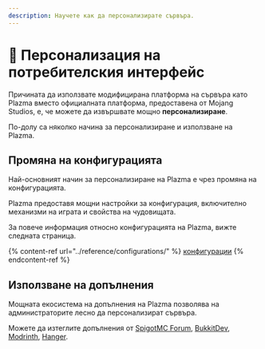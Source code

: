 ```yaml
---
description: Научете как да персонализирате сървъра.
---
```


# 🎨 Персонализация на потребителския интерфейс

Причината да използвате модифицирана платформа на сървъра като Plazma вместо официалната платформа, предоставена от Mojang Studios, е, че можете да извършвате мощно **персонализиране**.

По-долу са няколко начина за персонализиране и използване на Plazma.

## Промяна на конфигурацията <a href="#id-1" id="id-1"></a>

Най-основният начин за персонализиране на Plazma е чрез промяна на конфигурацията.

Plazma предоставя мощни настройки за конфигурация, включително механизми на играта и свойства на чудовищата.

За повече информация относно конфигурацията на Plazma, вижте следната страница.

{% content-ref url="../reference/configurations/" %}
[конфигурации](../reference/configurations/)
{% endcontent-ref %}

## Използване на допълнения <a href="#id-2" id="id-2"></a>

Мощната екосистема на допълнения на Plazma позволява на администраторите лесно да персонализират сървъра.

Можете да изтеглите допълнения от [SpigotMC Forum](https://www.spigotmc.org/resources/), [BukkitDev](https://dev.bukkit.org/bukkit-plugins), [Modrinth](https://modrinth.com/plugins), [Hanger](https://hangar.papermc.io/).
